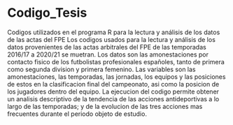 # Codigo_Tesis
Codigos utilizados en el programa R para la lectura y análisis de los datos de las actas del FPE
Los codigos usados para la lectura y análisis de los datos provenientes de las actas arbitrales del FPE de las temporadas 2016/17 a 2020/21 se muetran.
Los datos son las amonestaciones por contacto fisico de los futbolistas profesionales españoles, tanto de primera como segunda division y primera femenino.
Las variables son las amonestaciones, las temporadas, las jornadas, los equipos y las posiciones de estos en la clasificacion final del campeonato, asi como la posicion de los jugadores dentro del equipo.
La ejecucion del codigo permite obtener un analisis descriptivo de la tendencia de las acciones antideportivas a lo largo de las temporadas; y de la evolucion de las tres acciones mas frecuentes durante el periodo objeto de estudio. 
